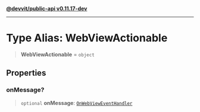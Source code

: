 [**@devvit/public-api v0.11.17-dev**](../../../../../../README.md)

---

# Type Alias: WebViewActionable

> **WebViewActionable** = `object`

## Properties

<a id="onmessage"></a>

### onMessage?

> `optional` **onMessage**: [`OnWebViewEventHandler`](OnWebViewEventHandler.md)
